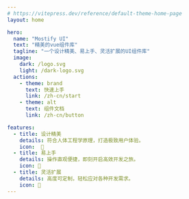 ```yaml
---
# https://vitepress.dev/reference/default-theme-home-page
layout: home

hero:
  name: "Mostify UI"
  text: "精美的vue组件库"
  tagline: "一个设计精美、易上手、灵活扩展的UI组件库"
  image:
    dark: /logo.svg
    light: /dark-logo.svg
  actions:
    - theme: brand
      text: 快速上手
      link: /zh-cn/start
    - theme: alt
      text: 组件文档
      link: /zh-cn/button

features:
  - title: 设计精美
    details: 符合人体工程学原理，打造极致用户体验。
    icon:  🎨
  - title: 易上手
    details: 操作直观便捷，即刻开启高效开发之旅。
    icon: 🚀
  - title: 灵活扩展
    details: 高度可定制，轻松应对各种开发需求。
    icon: 🔧
---
```


